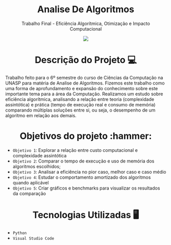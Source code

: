 <h1 align="center">Analise De Algoritmos</h1> 
<p align="center">
Trabalho Final - Eficiência Algorítmica, Otimização e Impacto
Computacional
</p>

<p align="center">
  <img loading="lazy" src="http://img.shields.io/static/v1?label=STATUS&message=DESENVOLVIDO&color=GREEN&style=for-the-badge"/>
</p>

<h1 align="center"> Descrição do Projeto 💻 </h1> 

Trabalho feito para o 6º semestre do curso de Ciências da Computação na UNASP para matéria de Analise de Algoritmos. Fizemos este trabalho como uma forma de
aprofundamento e expansão do conhecimento sobre este importante tema para a área da Computação. Realizamos um estudo sobre eficiência algorítmica, analisando a relação entre teoria (complexidade assintótica) e prática (tempo de execução real e consumo de memória) comparando múltiplas soluções entre si, ou seja, o desempenho de um algoritmo em relação aos demais.


<h1 align="center">
  Objetivos do projeto :hammer: 
</h1>

- `Objetivo 1`: Explorar a relação entre custo computacional e complexidade assintótica
- `Objetivo 2`: Comparar o tempo de execução e uso de memória dos algoritmos escolhidos;
- `Objetivo 3`: Analisar a eficiência no pior caso, melhor caso e caso médio
- `Objetivo 4`: Estudar o comportamento amortizado dos algoritmos quando aplicável
- `Objetivo 5`: Criar gráficos e benchmarks para visualizar os resultados da comparação

<h1 align="center">
Tecnologias Utilizadas 🖥️
</h1>

-  `Python`
-  `Visual Studio Code`



